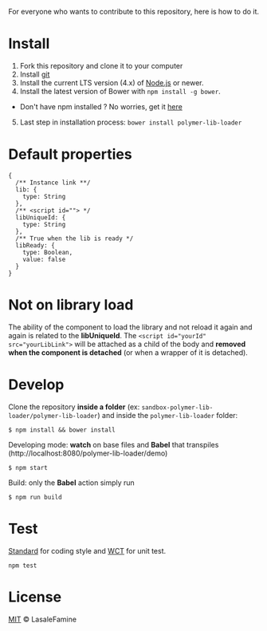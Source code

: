 For everyone who wants to contribute to this repository, here is how to do it.

# Install

1. Fork this repository and clone it to your computer
2. Install [git](https://git-scm.com/book/en/v2/Getting-Started-Installing-Git)
3. Install the current LTS version (4.x) of [Node.js](https://nodejs.org/en/download/) or newer.
4. Install the latest version of Bower with `npm install -g bower`. 

- Don't have npm installed ? No worries, get it [here](https://docs.npmjs.com/cli/install)

5. Last step in installation process: `bower install polymer-lib-loader`

# Default properties

```
{
  /** Instance link **/
  lib: {
    type: String
  },
  /** <script id=""> */
  libUniqueId: {
    type: String
  },
  /** True when the lib is ready */
  libReady: {
    type: Boolean,
    value: false
  }
}
```
# Not on library load

The ability of the component to load the library and not reload it again and again is related to the **libUniqueId**.
The `<script id="yourId" src="yourLibLink">` will be attached as a child of the body and **removed when the component is detached** (or when a wrapper of it is detached).


# Develop

Clone the repository **inside a folder** (ex: `sandbox-polymer-lib-loader/polymer-lib-loader`) and inside the `polymer-lib-loader` folder:
```
$ npm install && bower install
```
Developing mode: **watch** on base files and **Babel** that transpiles (http://localhost:8080/polymer-lib-loader/demo)
```
$ npm start
```
Build: only the **Babel** action simply run
```
$ npm run build
```

# Test

[Standard](https://github.com/feross/standard) for coding style and [WCT](https://github.com/polymer/web-component-tester) for unit test.
```
npm test
```

# License

[MIT](https://github.com/LasaleFamine/polymer-lib-loader/blob/master/LICENSE.md) &#169; LasaleFamine
